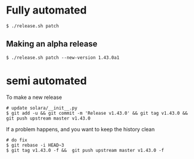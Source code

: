 
# Fully automated

    $ ./release.sh patch


## Making an alpha release


    $ ./release.sh patch --new-version 1.43.0a1


# semi automated
To make a new release
```
# update solara/__init__.py
$ git add -u && git commit -m 'Release v1.43.0' && git tag v1.43.0 && git push upstream master v1.43.0
```


If a problem happens, and you want to keep the history clean
```
# do fix
$ git rebase -i HEAD~3
$ git tag v1.43.0 -f &&  git push upstream master v1.43.0 -f
```
